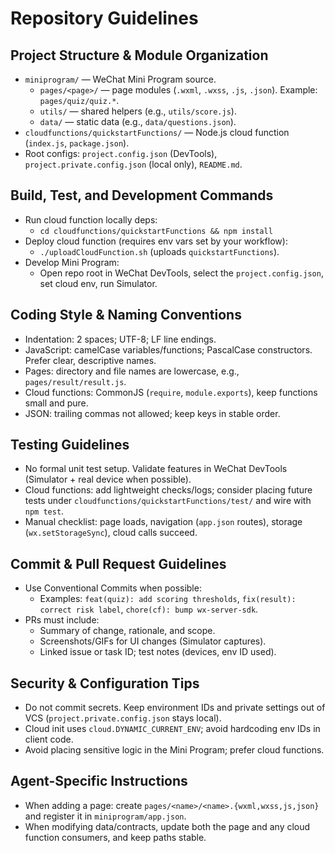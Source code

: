 # Repository Guidelines

## Project Structure & Module Organization
- `miniprogram/` — WeChat Mini Program source.
  - `pages/<page>/` — page modules (`.wxml`, `.wxss`, `.js`, `.json`). Example: `pages/quiz/quiz.*`.
  - `utils/` — shared helpers (e.g., `utils/score.js`).
  - `data/` — static data (e.g., `data/questions.json`).
- `cloudfunctions/quickstartFunctions/` — Node.js cloud function (`index.js`, `package.json`).
- Root configs: `project.config.json` (DevTools), `project.private.config.json` (local only), `README.md`.

## Build, Test, and Development Commands
- Run cloud function locally deps:
  - `cd cloudfunctions/quickstartFunctions && npm install`
- Deploy cloud function (requires env vars set by your workflow):
  - `./uploadCloudFunction.sh` (uploads `quickstartFunctions`).
- Develop Mini Program:
  - Open repo root in WeChat DevTools, select the `project.config.json`, set cloud env, run Simulator.

## Coding Style & Naming Conventions
- Indentation: 2 spaces; UTF-8; LF line endings.
- JavaScript: camelCase variables/functions; PascalCase constructors. Prefer clear, descriptive names.
- Pages: directory and file names are lowercase, e.g., `pages/result/result.js`.
- Cloud functions: CommonJS (`require`, `module.exports`), keep functions small and pure.
- JSON: trailing commas not allowed; keep keys in stable order.

## Testing Guidelines
- No formal unit test setup. Validate features in WeChat DevTools (Simulator + real device when possible).
- Cloud functions: add lightweight checks/logs; consider placing future tests under `cloudfunctions/quickstartFunctions/test/` and wire with `npm test`.
- Manual checklist: page loads, navigation (`app.json` routes), storage (`wx.setStorageSync`), cloud calls succeed.

## Commit & Pull Request Guidelines
- Use Conventional Commits when possible:
  - Examples: `feat(quiz): add scoring thresholds`, `fix(result): correct risk label`, `chore(cf): bump wx-server-sdk`.
- PRs must include:
  - Summary of change, rationale, and scope.
  - Screenshots/GIFs for UI changes (Simulator captures).
  - Linked issue or task ID; test notes (devices, env ID used).

## Security & Configuration Tips
- Do not commit secrets. Keep environment IDs and private settings out of VCS (`project.private.config.json` stays local).
- Cloud init uses `cloud.DYNAMIC_CURRENT_ENV`; avoid hardcoding env IDs in client code.
- Avoid placing sensitive logic in the Mini Program; prefer cloud functions.

## Agent-Specific Instructions
- When adding a page: create `pages/<name>/<name>.{wxml,wxss,js,json}` and register it in `miniprogram/app.json`.
- When modifying data/contracts, update both the page and any cloud function consumers, and keep paths stable.
